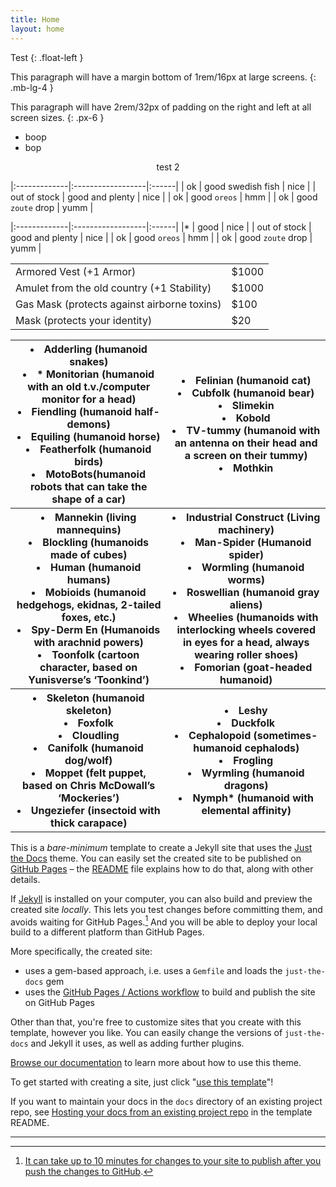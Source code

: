 ```yaml
---
title: Home
layout: home
---
```

Test {: .float-left }

This paragraph will have a margin bottom of 1rem/16px at large screens.
{: .mb-lg-4 }

This paragraph will have 2rem/32px of padding on the right and left at all screen sizes.
{: .px-6 }

* boop
 * bop

<div style="text-align:center;">test 2</div>

|:-------------|:------------------|:------|
| ok           | good swedish fish | nice  |
| out of stock | good and plenty   | nice  |
| ok           | good <span class="sb">`oreos`</span>      | hmm   |
| ok           | good <span class="sb">`zoute`</span> drop | yumm  |

|:-------------|:------------------|:------|
|* | good  | nice  |
| out of stock | good and plenty   | nice  |
| ok           | good <span class="sb">`oreos`</span>      | hmm   |
| ok           | good <span class="sb">`zoute`</span> drop | yumm  |

||     |
|--------------------------------------------------------------|-----|
|Armored Vest (+1 Armor)   |$1000   |
|Amulet from the old country (+1 Stability)   |$1000   |
|Gas Mask (protects against airborne toxins)    |$100   |
|Mask (protects your identity)   |$20   |

<table style:"text-align:left">
 <tr>
 	<th><li>Adderling (humanoid snakes)</li><li>* Monitorian (humanoid with an old t.v./computer monitor for a head)</li><li>Fiendling (humanoid half-demons)</li><li>Equiling (humanoid horse)</li><li>Featherfolk (humanoid birds)</li><li>MotoBots(humanoid robots that can take the shape of a car)</li></th>
 	<th><li>Felinian (humanoid cat)</li><li>Cubfolk (humanoid bear)</li><li>Slimekin</li><li>Kobold</li><li>TV-tummy (humanoid with an antenna on their head and a screen on their tummy)</li><li>Mothkin</li></th>
 </tr>
 <tr>
 	<th><li>Mannekin (living mannequins)</li><li>Blockling (humanoids made of cubes)</li><li>Human (humanoid humans)</li><li>Mobioids (humanoid hedgehogs, ekidnas, 2-tailed foxes, etc.)</li><li>Spy-Derm En (Humanoids with arachnid powers)</li><li>Toonfolk (cartoon character, based on Yunisverse’s ‘Toonkind’)</li></th>
 	<th><li>Industrial Construct (Living machinery)</li><li>Man-Spider (Humanoid spider)</li><li>Wormling (humanoid worms)</li><li>Roswellian (humanoid gray aliens)</li><li>Wheelies (humanoids with interlocking wheels covered in eyes for a head, always wearing roller shoes)</li><li>Fomorian (goat-headed humanoid)</li></th>
 </tr>
 <tr>
 	<th><li>Skeleton (humanoid skeleton)</li><li>Foxfolk</li><li>Cloudling</li><li>Canifolk (humanoid dog/wolf)</li><li>Moppet (felt puppet, based on Chris McDowall’s ‘Mockeries’)</li><li>Ungeziefer (insectoid with thick carapace)</li></th>
 	<th><li>Leshy</li><li>Duckfolk</li><li>Cephalopoid (sometimes-humanoid cephalods)</li><li>Frogling</li><li>Wyrmling (humanoid dragons)</li><li>Nymph* (humanoid with elemental affinity)</li></th>
 </tr>
</table>



This is a *bare-minimum* template to create a Jekyll site that uses the [Just the Docs] theme. You can easily set the created site to be published on [GitHub Pages] – the [README] file explains how to do that, along with other details.

If [Jekyll] is installed on your computer, you can also build and preview the created site *locally*. This lets you test changes before committing them, and avoids waiting for GitHub Pages.[^1] And you will be able to deploy your local build to a different platform than GitHub Pages.

More specifically, the created site:

- uses a gem-based approach, i.e. uses a `Gemfile` and loads the `just-the-docs` gem
- uses the [GitHub Pages / Actions workflow] to build and publish the site on GitHub Pages

Other than that, you're free to customize sites that you create with this template, however you like. You can easily change the versions of `just-the-docs` and Jekyll it uses, as well as adding further plugins.

[Browse our documentation][Just the Docs] to learn more about how to use this theme.

To get started with creating a site, just click "[use this template]"!

If you want to maintain your docs in the `docs` directory of an existing project repo, see [Hosting your docs from an existing project repo](https://github.com/just-the-docs/just-the-docs-template/blob/main/README.md#hosting-your-docs-from-an-existing-project-repo) in the template README.

----

[^1]: [It can take up to 10 minutes for changes to your site to publish after you push the changes to GitHub](https://docs.github.com/en/pages/setting-up-a-github-pages-site-with-jekyll/creating-a-github-pages-site-with-jekyll#creating-your-site).

[Just the Docs]: https://just-the-docs.github.io/just-the-docs/
[GitHub Pages]: https://docs.github.com/en/pages
[README]: https://github.com/just-the-docs/just-the-docs-template/blob/main/README.md
[Jekyll]: https://jekyllrb.com
[GitHub Pages / Actions workflow]: https://github.blog/changelog/2022-07-27-github-pages-custom-github-actions-workflows-beta/
[use this template]: https://github.com/just-the-docs/just-the-docs-template/generate
